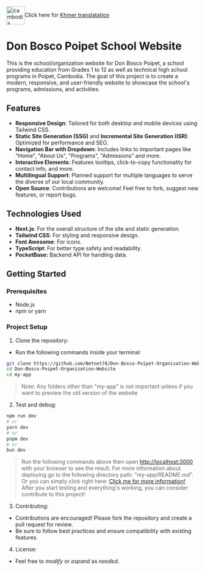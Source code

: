 <div style="display:flex;">
  <a href="https://github.com/Netnet78/Don-Bosco-Poipet-Organization-Website/blob/main/README_KH.md">
    <img width="48" height="48" src="https://img.icons8.com/color/48/cambodia.png" alt="cambodia"/>
  </a>
  <p>Click here for <a href="https://github.com/Netnet78/Don-Bosco-Poipet-Organization-Website/blob/main/README_KH.md">Khmer translatation</a></p>
</div>

# Don Bosco Poipet School Website

This is the school/organization website for Don Bosco Poipet, a school providing education from Grades 1 to 12 as well as technical high school programs in Poipet, Cambodia. The goal of this project is to create a modern, responsive, and user-friendly website to showcase the school's programs, admissions, and activities. 

## Features

- **Responsive Design**: Tailored for both desktop and mobile devices using Tailwind CSS.
- **Static Site Generation (SSG)** and **Incremental Site Generation (ISR)**: Optimized for performance and SEO.
- **Navigation Bar with Dropdown**: Includes links to important pages like "Home", "About Us", "Programs", "Admissions" and more.
- **Interactive Elements**: Features tooltips, click-to-copy functionality for contact info, and more.
- **Multilingual Support**: Planned support for multiple languages to serve the diverse of our local community.
- **Open Source**: Contributions are welcome! Feel free to fork, suggest new features, or report bugs.

## Technologies Used

- **Next.js**: For the overall structure of the site and static generation.
- **Tailwind CSS**: For styling and responsive design.
- **Font Awesome**: For icons.
- **TypeScript**: For better type safety and readability.
- **PocketBase:** Backend API for handling data.

## Getting Started

### Prerequisites

- Node.js
- npm or yarn

### Project Setup

1. Clone the repository:
- Run the following commands inside your terminal:
```bash
git clone https://github.com/Netnet78/Don-Bosco-Poipet-Organization-Website.git
cd Don-Bosco-Poipet-Organization-Website
cd my-app
```
> Note: Any folders other than "my-app" is not important unless if you want to preview the old version of the website
2. Test and debug:
```bash
npm run dev
# or
yarn dev
# or
pnpm dev
# or
bun dev
```
> Run the following commands above then open [http://localhost:3000](http://localhost:3000) with your browser to see the result.
> For more information about deploying go to the following directory path: "my-app/README.md".
> Or you can simply click right here: [Click me for more information!](https://github.com/Netnet78/Don-Bosco-Organization-Website/blob/main/my-app/README.md)
> After you start testing and everything's working, you can consider contribute to this project!

3. Contributing:
- Contributions are encouraged! Please fork the repository and create a pull request for review.
- Be sure to follow best practices and ensure compatibility with existing features.

4. License:
- Feel free to *modify* or *expand* as *needed*.
